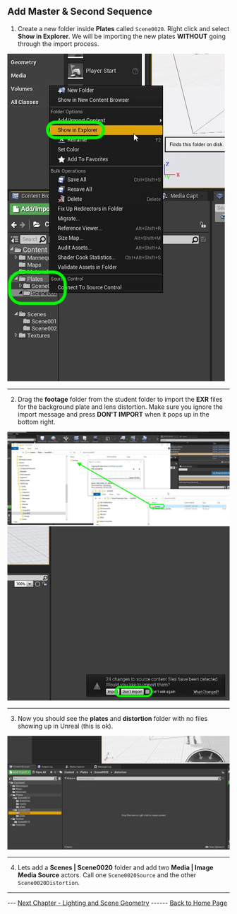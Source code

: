 ## Add Master & Second Sequence

1.  Create a new folder inside **Plates** called `Scene0020`.  Right click and select **Show in Explorer**.  We will be importing the new plates **WITHOUT** going through the import process.

![import new files into new scene0020 folder](../images/showInExplorerSc2.jpg)

***

2.  Drag the **footage** folder from the student folder to import the **EXR** files for the background plate and lens distortion.  Make sure you ignore the import message and press **DON'T IMPORT** when it pops up in the bottom right.

![copy footage folder from scene 2](../images/scopyScene2.jpg)
![do not import footage](../images/dontImort.jpg)
***



3. Now you should see the **plates** and **distortion** folder with no files showing up in Unreal (this is ok).

![add camera cut track](../images/distortionPlateFolder.jpg)

***

4.  Lets add a **Scenes | Scene0020** folder and add two **Media | Image Media Source** actors.  Call one `Scene0020Source` and the other `Scene0020Distortion`.
***

--- [Next Chapter - Lighting and Scene Geometry](../shadow/README.md) ------ [Back to Home Page](../README.md)